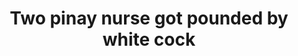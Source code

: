 ---
layout: post
title: Two pinay nurse got pounded by white cock
duration: '03:58'
view: 245
rate: 2
video: 'http://pornmaki.com/embed/10936262'
category: 
 - pinay
 - beautiful
 - student
 - hd
 - rough
 - pinay-interracial
 - threesome
tags: 
 - pinay-sex
 - nene
 - mokong
 - hotel 
 - fucked
 - sucked
 - blowjob
 - gorgeous
priority: 0.9
changefreq: daily
---